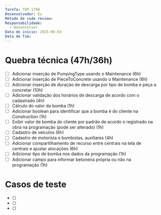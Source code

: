 ```yaml
---
Tarefa: TDP-1798
Desenvolvedor: Eu
Método de code review: 
Responsabilidade:
  - Desenvolver
Data de início: 2025-06-03
Data de fim:
---
```

# Quebra técnica (47h/36h)

- [ ] Adicionar inserção de PumpingType usando o Maintenance (6h)
- [ ] Adicionar inserção de PieceToConcrete usando o Maintenance (6h)
- [ ] Adicionar inserção de duração de descarga por tipo de bomba e peça a concretar (10h)
- [ ] Adicionar validação dos horários de descarga de acordo com o cadastrado (4h)
- [ ] Cálculo do valor da bomba (1h)
- [ ] Adicionar boolean para identificar que a bomba é do cliente na Construction (1h)
- [ ] Exibir valor de bomba do cliente por padrão de acordo o registrado na obra na programação (pode ser alterado) (1h)
- [ ] Cadastro de veículos (6h)
- [ ] Cadastro de motorista e bombistas, auxiliares (4h)
- [ ] Adicionar compartilhamento de recurso entre centrais na tela de centrais e ajustar alocações (6h)
- [ ] Adicionar tipo de bomba nos dados da programação (1h)
- [ ] Adicionar campo para informar betoneira própria ou não na programação (1h)

# Casos de teste

- [ ] 
- [ ] 
- [ ] 



